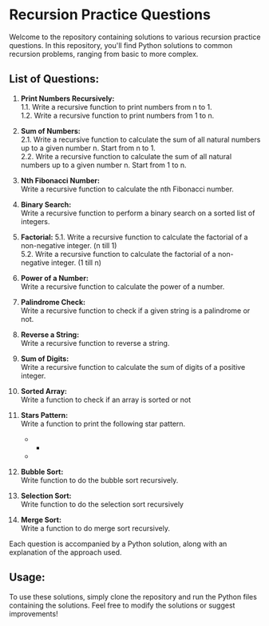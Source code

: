 # Recursion Practice Questions

Welcome to the repository containing solutions to various recursion practice questions. In this repository, you'll find Python solutions to common recursion problems, ranging from basic to more complex.

## List of Questions:

1. **Print Numbers Recursively:**<br>
   1.1. Write a recursive function to print numbers from n to 1.<br>
   1.2. Write a recursive function to print numbers from 1 to n.<br>

2. **Sum of Numbers:**<br>
   2.1. Write a recursive function to calculate the sum of all natural numbers up to a given number n. Start from n to 1.<br>
   2.2. Write a recursive function to calculate the sum of all natural numbers up to a given number n. Start from 1 to n.<br>
   
3. **Nth Fibonacci Number:**<br>
   Write a recursive function to calculate the nth Fibonacci number.<br>

4. **Binary Search:**<br>
   Write a recursive function to perform a binary search on a sorted list of integers.<br>

5. **Factorial:**
   5.1. Write a recursive function to calculate the factorial of a non-negative integer. (n till 1)<br>
   5.2. Write a recursive function to calculate the factorial of a non-negative integer. (1 till n)<br>
   
6. **Power of a Number:**<br>
   Write a recursive function to calculate the power of a number. <br>

7. **Palindrome Check:**<br>
   Write a recursive function to check if a given string is a palindrome or not.<br>

8. **Reverse a String:**<br>
   Write a recursive function to reverse a string.<br>

9. **Sum of Digits:**<br>
    Write a recursive function to calculate the sum of digits of a positive integer.<br>

10. **Sorted Array:**<br>
    Write a function to check if an array is sorted or not<br>

11. **Stars Pattern:**<br>
    Write a function to print the following star pattern.<br>
    * *
    *
 
13. **Bubble Sort:**<br>
    Write function to do the bubble sort recursively.<br>

14. **Selection Sort:**<br>
    Write function to do the selection sort recursively<br>

15. **Merge Sort:**<br>
    Write a function to do merge sort recursively.<br>

Each question is accompanied by a Python solution, along with an explanation of the approach used.

## Usage:

To use these solutions, simply clone the repository and run the Python files containing the solutions. Feel free to modify the solutions or suggest improvements!

